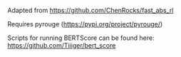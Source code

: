 Adapted from https://github.com/ChenRocks/fast_abs_rl

Requires pyrouge (https://pypi.org/project/pyrouge/)

Scripts for running BERTScore can be found here: https://github.com/Tiiiger/bert_score
